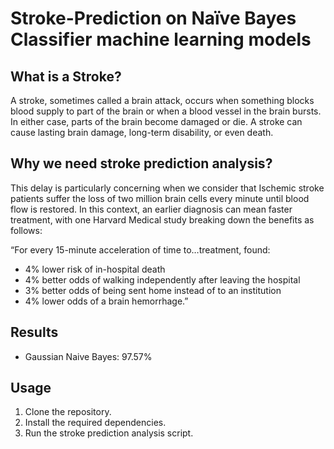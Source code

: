 # Stroke-Prediction on Naïve Bayes Classifier machine learning models

## What is a Stroke?

A stroke, sometimes called a brain attack, occurs when something blocks blood supply to part of the brain or when a blood vessel in the brain bursts. In either case, parts of the brain become damaged or die. A stroke can cause lasting brain damage, long-term disability, or even death.

## Why we need stroke prediction analysis?


This delay is particularly concerning when we consider that Ischemic stroke patients suffer the loss of two million brain cells every minute until blood flow is restored. In this context, an earlier diagnosis can mean faster treatment, with one Harvard Medical study breaking down the benefits as follows:

“For every 15-minute acceleration of time to…treatment, found:

* 4% lower risk of in-hospital death
* 4% better odds of walking independently after leaving the hospital
* 3% better odds of being sent home instead of to an institution
* 4% lower odds of a brain hemorrhage.”

## Results

* Gaussian Naive Bayes: 97.57%

## Usage

1. Clone the repository.
2. Install the required dependencies.
3. Run the stroke prediction analysis script.
